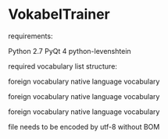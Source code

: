 ﻿VokabelTrainer
==============

requirements:

Python 2.7
PyQt 4
python-levenshtein


required vocabulary list structure:

foreign vocabulary  <tab> native language vocabulary

foreign vocabulary  <tab> native language vocabulary

foreign vocabulary  <tab> native language vocabulary

file needs to be encoded by utf-8 without BOM

